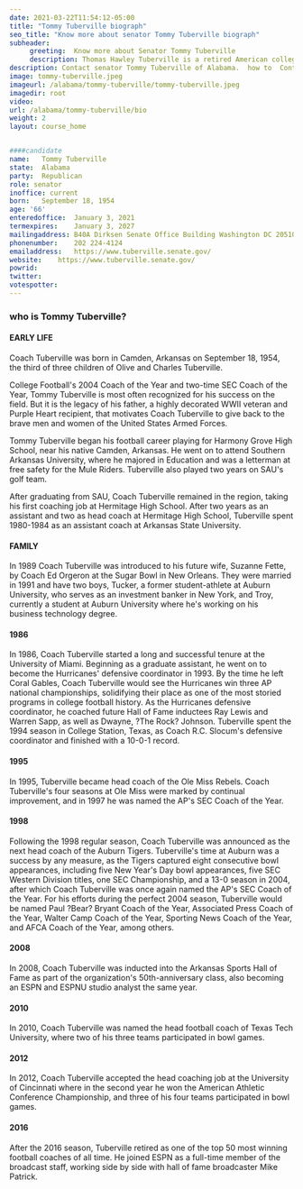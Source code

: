 ```yaml
---
date: 2021-03-22T11:54:12-05:00
title: "Tommy Tuberville biograph"
seo_title: "Know more about senator Tommy Tuberville biograph"
subheader:
     greeting:  Know more about Senator Tommy Tuberville 
     description: Thomas Hawley Tuberville is a retired American college football coach and politician serving as the junior United States senator from Alabama since 2021. Before entering politics, Tuberville was the head football coach at Auburn University from 1999 to 2008.
description: Contact senator Tommy Tuberville of Alabama.  how to  Contact Senator Tommy Tuberville includes email address, phone number, and mailing address.
image: tommy-tuberville.jpeg
imageurl: /alabama/tommy-tuberville/tommy-tuberville.jpeg
imagedir: root
video: 
url: /alabama/tommy-tuberville/bio
weight: 2
layout: course_home


####candidate
name:	Tommy Tuberville
state:	Alabama
party:	Republican
role: senator
inoffice: current
born:	September 18, 1954
age: '66'
enteredoffice:	January 3, 2021
termexpires:	January 3, 2027
mailingaddress:	B40A Dirksen Senate Office Building Washington DC 20510
phonenumber:	202 224-4124
emailaddress:	https://www.tuberville.senate.gov/
website:	https://www.tuberville.senate.gov/
powrid: 
twitter: 
votespotter: 
---
```


### who is Tommy Tuberville?

#### EARLY LIFE
Coach Tuberville was born in Camden, Arkansas on September 18, 1954, the third of three children of Olive and Charles Tuberville.

College Football's 2004 Coach of the Year and two-time SEC Coach of the Year, Tommy Tuberville is most often recognized for his success on the field. But it is the legacy of his father, a highly decorated WWII veteran and Purple Heart recipient, that motivates Coach Tuberville to give back to the brave men and women of the United States Armed Forces.

Tommy Tuberville began his football career playing for Harmony Grove High School, near his native Camden, Arkansas. He went on to attend Southern Arkansas University, where he majored in Education and was a letterman at free safety for the Mule Riders. Tuberville also played two years on SAU's golf team.

After graduating from SAU, Coach Tuberville remained in the region, taking his first coaching job at Hermitage High School. After two years as an assistant and two as head coach at Hermitage High School, Tuberville spent 1980-1984 as an assistant coach at Arkansas State University.

#### FAMILY
In 1989 Coach Tuberville was introduced to his future wife, Suzanne Fette, by Coach Ed Orgeron at the Sugar Bowl in New Orleans. They were married in 1991 and have two boys, Tucker, a former student-athlete at Auburn University, who serves as an investment banker in New York, and Troy, currently a student at Auburn University where he's working on his business technology degree.

#### 1986
In 1986, Coach Tuberville started a long and successful tenure at the University of Miami. Beginning as a graduate assistant, he went on to become the Hurricanes' defensive coordinator in 1993. By the time he left Coral Gables, Coach Tuberville would see the Hurricanes win three AP national championships, solidifying their place as one of the most storied programs in college football history. As the Hurricanes defensive coordinator, he coached future Hall of Fame inductees Ray Lewis and Warren Sapp, as well as Dwayne, ?The Rock? Johnson. Tuberville spent the 1994 season in College Station, Texas, as Coach R.C. Slocum's defensive coordinator and finished with a 10-0-1 record.

#### 1995
In 1995, Tuberville became head coach of the Ole Miss Rebels. Coach Tuberville's four seasons at Ole Miss were marked by continual improvement, and in 1997 he was named the AP's SEC Coach of the Year.

#### 1998
Following the 1998 regular season, Coach Tuberville was announced as the next head coach of the Auburn Tigers. Tuberville's time at Auburn was a success by any measure, as the Tigers captured eight consecutive bowl appearances, including five New Year's Day bowl appearances, five SEC Western Division titles, one SEC Championship, and a 13-0 season in 2004, after which Coach Tuberville was once again named the AP's SEC Coach of the Year. For his efforts during the perfect 2004 season, Tuberville would be named Paul ?Bear? Bryant Coach of the Year, Associated Press Coach of the Year, Walter Camp Coach of the Year, Sporting News Coach of the Year, and AFCA Coach of the Year, among others.

#### 2008
In 2008, Coach Tuberville was inducted into the Arkansas Sports Hall of Fame as part of the organization's 50th-anniversary class, also becoming an ESPN and ESPNU studio analyst the same year.

#### 2010
In 2010, Coach Tuberville was named the head football coach of Texas Tech University, where two of his three teams participated in bowl games.

#### 2012
In 2012, Coach Tuberville accepted the head coaching job at the University of Cincinnati where in the second year he won the American Athletic Conference Championship, and three of his four teams participated in bowl games.

#### 2016
After the 2016 season, Tuberville retired as one of the top 50 most winning football coaches of all time. He joined ESPN as a full-time member of the broadcast staff, working side by side with hall of fame broadcaster Mike Patrick.